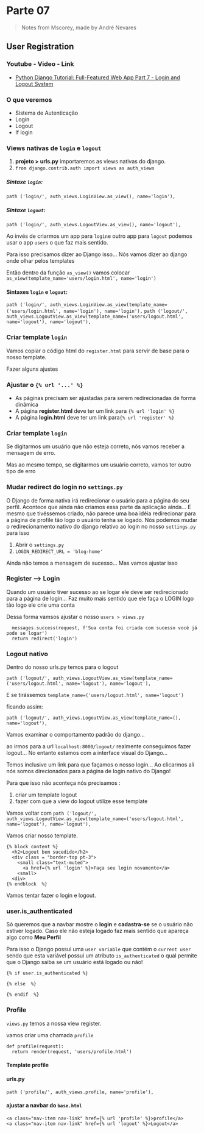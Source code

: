 # Parte 07
> Notes from Mscorey, made by André Nevares 
## User Registration

### Youtube - Video - Link
- [Python Django Tutorial: Full-Featured Web App Part 7 - Login and Logout System](https://youtu.be/3aVqWaLjqS4)

### O que veremos
- Sistema de Autenticação
- Login
- Logout
- If login

### Views nativas de ```login``` e ```logout```

1. __projeto > urls.py__  importaremos as views nativas do django.
2. ```from django.contrib.auth import views as auth_views```

##### Sintaxe ```login```: 
```path ('login/', auth_views.LoginView.as_view(), name='login'),```

##### Sintaxe ```logout```: 
```path ('login/', auth_views.LogoutView.as_view(), name='logout'),```

Ao invés de criarmos um app para ```login```e outro app para ```logout``` podemos usar o app ```users``` o que faz mais sentido.

Para isso precisamos dizer ao Django isso...  Nós vamos dizer ao django onde olhar pelos templates

Então dentro da função ```as_view()``` vamos colocar ```as_view(template_name='users/login.html', name='login')```

#### Sintaxes ```login``` e ```logout```: 
```path ('login/', auth_views.LoginView.as_view(template_name=('users/login.html', name='login'), name='login'),```
```path ('logout/', auth_views.LogoutView.as_view(template_name=('users/logout.html', name='logout'), name='logout'),```

### Criar template ```login```
Vamos copiar o código html do ```register.html``` para servir de base para o nosso template.

Fazer alguns ajustes

### Ajustar o ```{% url '...' %}```
- As páginas precisam ser ajustadas para serem redirecionadas de forma dinâmica
- A página __register.html__ deve ter um link para ```{% url 'login' %}```
- A página __login.html__ deve ter um link para```{% url 'register' %}```

### Criar template ```login```

Se digitarmos um usuário que não esteja correto, nós vamos receber a mensagem de erro.

Mas ao mesmo tempo, se digitarmos um usuário correto, vamos ter outro tipo de erro

### Mudar redirect do login no ```settings.py```
O Django de forma nativa irá redirecionar o usuário para a página do seu perfil.  Acontece que ainda não criamos essa parte da aplicação ainda... E mesmo que tivéssemos criado, não parece uma boa idéia redirecionar para a página de profile tão logo o usuário tenha se logado. Nós podemos mudar o redirecionamento nativo do django relativo ao login no nosso ```settings.py``` para isso

1. Abrir o ```settings.py```
2. ```LOGIN_REDIRECT_URL = 'blog-home'```

Ainda não temos a mensagem de sucesso... Mas vamos ajustar isso

### Register --> Login
Quando um usuário tiver sucesso ao se logar ele deve ser redirecionado para a página de login... Faz muito mais sentido que ele faça o LOGIN logo tão logo ele crie uma conta

Dessa forma vamsos ajustar o nosso ```users > views.py```


```
  messages.success(request, f'Sua conta foi criada com sucesso você já pode se logar')
  return redirect('login')
```

### Logout nativo
Dentro do nosso urls.py temos para o logout

```path ('logout/', auth_views.LogoutView.as_view(template_name=('users/logout.html', name='logout'), name='logout'),```

E se tirássemos ```template_name=('users/logout.html', name='logout')```

ficando assim:  

```path ('logout/', auth_views.LogoutView.as_view(template_name=(), name='logout'),```

Vamos examinar o comportamento padrão do django...

ao irmos para a url ```localhost:8000/logout/``` realmente conseguimos fazer logout... No entanto estamos com a interface visual do Django... 

Temos inclusive um link para que façamos o nosso login... Ao clicarmos ali nós somos direcionados para a página de login nativo do Django!

Para que isso não aconteça nós precisamos :
1. criar um template logout 
2. fazer com que a view do logout utilize esse template

Vamos voltar com ```path ('logout/', auth_views.LogoutView.as_view(template_name=('users/logout.html', name='logout'), name='logout'),```

Vamos criar nosso template.

```
{% block content %}
  <h2>Logout bem sucedido</h2>
  <div class = "border-top pt-3">
    <small class="text-muted">
      <a href={% url 'login' %}>Faça seu login novamente</a>
    <small>
  <div>
{% endblock  %}
```

Vamos tentar fazer o login e logout.

### user.is_authenticated

Só queremos que a navbar mostre o __login__ e __cadastra-se__ se o usuário não estiver logado.  Caso ele não esteja logado faz mais sentido que apareça algo como __Meu Perfil__

Para isso o Django possui uma ```user variable``` que contém o ```current user``` sendo que esta variável possui um atributo ```is_authenticated``` o qual permite que o Django saiba se um usuário está logado ou não!
```
{% if user.is_authenticated %}

{% else  %}

{% endif  %}
```

### Profile

```views.py``` temos a nossa view register.

vamos criar uma chamada ```profile```

```
def profile(request):
  return render(request, 'users/profile.html')

```

#### Template profile


#### urls.py

```path ('profile/', auth_views.profile, name='profile'),```
 
#### ajustar a navbar do ```base.html```
```
<a class="nav-item nav-link" href={% url 'profile' %}>profile</a>
<a class="nav-item nav-link" href={% url 'logout' %}>Logout</a>
```
